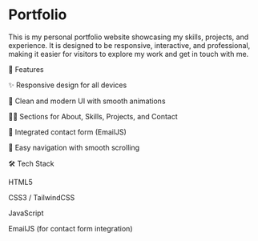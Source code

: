 # Portfolio

This is my personal portfolio website showcasing my skills, projects, and experience. It is designed to be responsive, interactive, and professional, making it easier for visitors to explore my work and get in touch with me.

🚀 Features

✨ Responsive design for all devices

🎨 Clean and modern UI with smooth animations

🧑‍💻 Sections for About, Skills, Projects, and Contact

📩 Integrated contact form (EmailJS)

🔗 Easy navigation with smooth scrolling

🛠️ Tech Stack

HTML5

CSS3 / TailwindCSS

JavaScript

EmailJS (for contact form integration)
